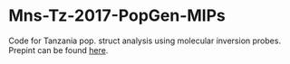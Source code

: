 # Mns-Tz-2017-PopGen-MIPs

Code for Tanzania pop. struct analysis using molecular inversion probes. Prepint can be found [here](https://www.biorxiv.org/content/10.1101/2020.05.09.085225v1).
